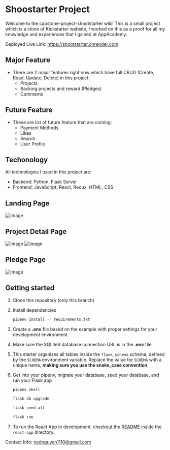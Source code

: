 # Shoostarter Project

Welcome to the capstone-project-shootstarter wiki! This is a small project which is a clone of Kickstarter website, I worked on this as a proof for all my knowledge and experiences that I gained at AppAcademy.

Deployed Live Link: https://shootstarter.onrender.com

## Major Feature
- There are 2 major features right now which have full CRUD (Create, Read, Update, Delete) in this project:
  - Projects
  - Backing projects and reward (Pledges)
  - Comments

## Future Feature
- These are list of future feature that are coming:
  - Payment Methods
  - Likes
  - Search
  - User Profile

## Techonology
All technologies I used in this project are:
  - Backend: Python, Flask Server
  - Frontend: JavaScript, React, Redux, HTML, CSS 

## Landing Page
![image](https://user-images.githubusercontent.com/112263162/222582314-b688344a-864e-43de-b1d8-47b05d3117e1.png)


## Project Detail Page
![image](https://user-images.githubusercontent.com/112263162/222581942-eca53d3b-9e6b-4316-b3de-ea7b83f5e088.png)
![image](https://user-images.githubusercontent.com/112263162/222575339-37fd30b0-2387-4e72-8c13-6605ade47bb3.png)

## Pledge Page
![image](https://user-images.githubusercontent.com/112263162/222863781-940e17cb-6eda-44b5-8566-24f333f41dbd.png)


## Getting started
1. Clone this repository (only this branch)

2. Install dependencies

      ```bash
      pipenv install -r requirements.txt
      ```

3. Create a **.env** file based on the example with proper settings for your
   development environment

4. Make sure the SQLite3 database connection URL is in the **.env** file

5. This starter organizes all tables inside the `flask_schema` schema, defined
   by the `SCHEMA` environment variable.  Replace the value for
   `SCHEMA` with a unique name, **making sure you use the snake_case
   convention**.

6. Get into your pipenv, migrate your database, seed your database, and run your Flask app

   ```bash
   pipenv shell
   ```

   ```bash
   flask db upgrade
   ```

   ```bash
   flask seed all
   ```

   ```bash
   flask run
   ```

7. To run the React App in development, checkout the [README](./react-app/README.md) inside the `react-app` directory.


Contact Info: nednguyen1110@gmail.com
